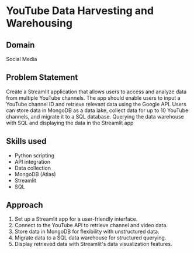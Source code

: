 # YouTube Data Harvesting and Warehousing

## Domain
Social Media

## Problem Statement
Create a Streamlit application that allows users to access and analyze data from multiple YouTube channels. The app should enable users to input a YouTube channel ID and retrieve relevant data using the Google API. Users can store data in MongoDB as a data lake, collect data for up to 10 YouTube channels, and migrate it to a SQL database. Querying the data warehouse with SQL and displaying the data in the Streamlit app

## Skills used
- Python scripting
- API integration
- Data collection
- MongoDB (Atlas)
- Streamlit
- SQL
  
## Approach
1. Set up a Streamlit app for a user-friendly interface.
2. Connect to the YouTube API to retrieve channel and video data.
3. Store data in MongoDB for flexibility with unstructured data.
4. Migrate data to a SQL data warehouse for structured querying.
5. Display retrieved data with Streamlit's data visualization features.
